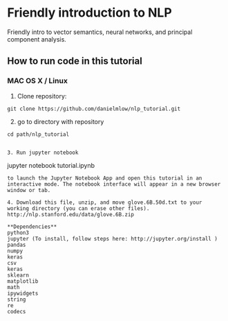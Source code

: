 # Friendly introduction to NLP
Friendly intro to vector semantics, neural networks, and principal component analysis.

## How to run code in this tutorial
### MAC OS X / Linux
1. Clone repository:
``` 
git clone https://github.com/danielmlow/nlp_tutorial.git
```

2. go to directory with repository
```
cd path/nlp_tutorial


3. Run jupyter notebook
```
jupyter notebook tutorial.ipynb
```
to launch the Jupyter Notebook App and open this tutorial in an interactive mode. The notebook interface will appear in a new browser window or tab.

4. Download this file, unzip, and move glove.6B.50d.txt to your working directory (you can erase other files). 
http://nlp.stanford.edu/data/glove.6B.zip

**Dependencies**
python3
jupyter (To install, follow steps here: http://jupyter.org/install )
pandas
numpy
keras
csv
keras
sklearn
matplotlib
math
ipywidgets
string
re
codecs

